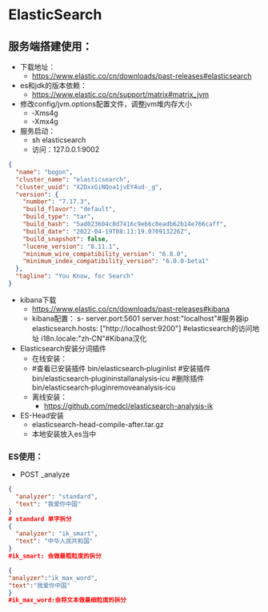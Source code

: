 # ElasticSearch

## 服务端搭建使用：

- 下载地址：
    - https://www.elastic.co/cn/downloads/past-releases#elasticsearch
- es和jdk的版本依赖：
    - https://www.elastic.co/cn/support/matrix#matrix_jvm
- 修改config/jvm.options配置文件，调整jvm堆内存大小
    - ‐Xms4g
    - ‐Xmx4g
- 服务启动：
    - sh elasticsearch
    - 访问：127.0.0.1:9002

````json
{
  "name": "bogon",
  "cluster_name": "elasticsearch",
  "cluster_uuid": "X2DxxGiNQoa1jvEY4ud-_g",
  "version": {
    "number": "7.17.3",
    "build_flavor": "default",
    "build_type": "tar",
    "build_hash": "5ad023604c8d7416c9eb6c0eadb62b14e766caff",
    "build_date": "2022-04-19T08:11:19.070913226Z",
    "build_snapshot": false,
    "lucene_version": "8.11.1",
    "minimum_wire_compatibility_version": "6.8.0",
    "minimum_index_compatibility_version": "6.0.0-beta1"
  },
  "tagline": "You Know, for Search"
}
````

- kibana下载
    - https://www.elastic.co/cn/downloads/past-releases#kibana
    - kibana配置：
      s- server.port:5601
      server.host:"localhost"#服务器ip
      elasticsearch.hosts: ["http://localhost:9200"] #elasticsearch的访问地址
      i18n.locale:"zh‐CN"#Kibana汉化
- Elasticsearch安装分词插件
    - 在线安装：
    - #查看已安装插件
      bin/elasticsearch‐pluginlist
      #安装插件
      bin/elasticsearch‐plugininstallanalysis‐icu
      #删除插件
      bin/elasticsearch‐pluginremoveanalysis‐icu
    - 离线安装：
        - https://github.com/medcl/elasticsearch-analysis-ik
- ES-Head安装
  - elasticsearch-head-compile-after.tar.gz
  - 本地安装放入es当中

### ES使用：

- POST _analyze

```json
{
  "analyzer": "standard",
  "text": "我爱你中国"
}
# standard 单字拆分
{
  "analyzer": "ik_smart",
  "text": "中华人民共和国"
}
#ik_smart: 会做最粗粒度的拆分

{
"analyzer":"ik_max_word",
"text":"我爱你中国"
}
#ik_max_word:会将文本做最细粒度的拆分
```
